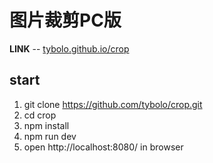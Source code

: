 # 图片裁剪PC版

**LINK** -- [tybolo.github.io/crop](https://tybolo.github.io/crop)

## start
1. git clone https://github.com/tybolo/crop.git
2. cd crop
3. npm install
4. npm run dev
5. open http://localhost:8080/ in browser